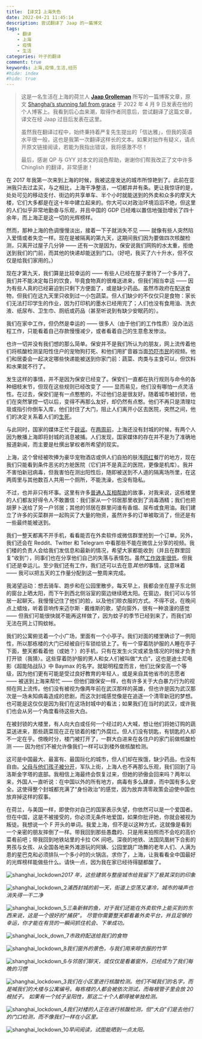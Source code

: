 ```yaml
---
title: 【译文】上海失色
date: 2022-04-21 11:45:14
description: 尝试翻译了 Jaap 的一篇博文
tags: 
    - 翻译
    - 上海
    - 疫情
    - 生活
categories: 叶子的翻译
comment: true
keywords: 上海,疫情,生活,经历
#hide: index
#hide: true
---
```


> 这是一名生活在上海的荷兰人 **[Jaap Grolleman](https://jaapgrolleman.com/)** 所写的一篇博客文章，原文 [Shanghai’s stunning fall from grace](https://jaapgrolleman.com/shanghais-stunning-fall-from-grace/) 于 2022 年 4 月 9 日发表在他的个人博客上。我看到后心血来潮，取得作者同意后，尝试翻译了这篇文章，译文在经 Jaap 过目后发表在这里。
>
> 虽然我在翻译过程中，始终秉持着严复先生提出的「信达雅」，但我的英语水平很一般，这也是我第一次翻译这样长的文本。如果对拙作有疑义，请点开原文链接阅读，若能为我指出错误，我将感激不尽！
>
> 最后，感谢 QP 与 GYY 对本文的润色帮助，谢谢你们帮我改正了文中许多 Chinglish 的翻译，非常感谢！

<!-- more -->

在 2017 年我第一次来到上海的时候，我被这座发达的城市所惊艳到了。此前在亚洲我只去过孟买，与之相比，上海干净整洁，一切都井井有条。更让我惊讶的是，处处可见的移动支付、街边的共享单车、半个小时就能送到的外卖和众多的摩天大楼，它们大多都是在这十年中建立起来的。你大可以对政治环境滔滔不绝，但这里的人们似乎非常地勤奋与乐观，并且中国的 GDP 已经难以置信地强劲增长了四十余年，而上海正是这一切的光辉榜样。

然而，那种上海的色调慢慢淡出，接着一下子就消失不见 —— 就像有些人突然陷入爱情或者失恋一样。现在是被隔离的第九天，这期间我们因为要做四次核酸检测，只离开过屋子几分钟 —— 还有一次是因为，保安说我们网购的水太重，拒绝送到我们的门前，而其他的快递却能送到门口。（好吧，我买了六十升水，但不仅仅是给我们家用的。）

现在才第九天，我们算是比较幸运的 —— 有些人已经在屋子里待了一个多月了。我们并不能决定每日的饮食，毕竟食物真的很难送进来，但我们相当幸运 —— 因为有些人真的已经窘迫到只剩下方便面了，或是缺少药品。虽然市政府在配送食物，但我们在这九天里只收到过一小包蔬菜。但人们缺少的不仅仅只是食物：家长们无法打印学生的作业，因为打印机的墨水已经用完了；人们也没有食用油、洗衣液、纸尿布、卫生巾、厕纸或药品（甚至听说到有缺少安眠药的）。

我们在家中工作，但仍然是幸运的 —— 很多人（由于他们的工作性质）没办法远程工作，只能看着自己存款慢慢减少，或者看着自己的生意愈发惨淡。

也许一切并没有我们想的那么简单。保安并不是我们所认为的朋友，网上流传着他们将核酸检测呈阳性住户的宠物狗打死、和他们用扩音器当面[恐吓市民](https://twitter.com/manyapan/status/1512499755808608257)的视频。他们和居委会一起决定哪些快递能被送到你家门前：蔬菜、肉类与主食可以，但饮料和水果就不行了。

发生这样的事情，并不是因为保安已经变了。保安们一直都在执行规则与命令的各种细枝末节，但现在这些规则已经改变了 —— 显而易见，他们没有哪怕一点灵活性。在过去，保安们是有一点憨憨的，不过他们总是很友好。随着城市被封锁，他们在突然掌控一切以后，变得不再那么友好，却仍然有点憨。他们不再只是清理垃圾或指引你倒车入库，他们封住了大门，阻止人们离开小区去医院，突然之间，他们的决定关系着人们的[生死](https://www.reddit.com/r/shanghai/comments/u30nn8/%E4%B8%8A%E6%B5%B7%E5%AE%9D%E5%B1%B1_woman_yells_at_police_to_help_take_her/)。

与此同时，国家的媒体正忙于[辟谣](https://twitter.com/richbrubaker/status/1511992378386628609)。在[两周前](https://www.chinadaily.com.cn/a/202203/24/WS623bdda5a310fd2b29e53056.html)，上海还没有封城的时候，有两个人因为散播上海即将封城的消息被捕。人们发现，国家媒体的存在并不是为了准确地报道新闻，而主要是杜撰出掌权者所希望的现实。

上海，这个曾经被吹捧为豪华宠物酒店或供人们自拍的肤浅[网红](https://en.wikipedia.org/wiki/Wanghong_economy)餐厅的地方，现在我们只能看到条件恶劣的方舱医院（它们并不是真正的医院，更像是机库）。我并不害怕新冠病毒，但我害怕在测出阳性后，随即被送到不人道的隔离场所里，在这两周里与其他数百人共用一个厕所，不能洗澡，也没有隐私。

不过，也并非只有坏事。这里有许多[普通人互相帮助](https://mp.weixin.qq.com/s/B8rwPP9OaNdOhkJoau38Dw)的故事，对我来说，这栋楼里的人们都友好得令人不敢置信：我们家从一个邻居那里收到了消毒酒精；我们也把胡萝卜送给了另一户邻居；其他的邻居在群里问谁有香烟、尿布或食用油。我们建立了许多的买菜群并一起购买了大量的物资，虽然许多的订单被取消了，但还是有一些最终能被送到。

我们一整天都离不开手机，看看能否在外卖软件或微信群里抢到一个订单。另外，我们还会在 Reddit、Twitter 和 Telegram 中看那些不能在微信上分享的视频。我们楼的负责人会给我们发信息和最新的情况，希望大家都能收到（并且在群里回复“收到”），同事们也在分享他们自己的失落与表情包。虽然[工作效率很低](https://twitter.com/danwwang/status/1512411811353616389)，但我们还是幸运儿。至少我们还有工作，我们还可以去在意*其他的*事情，这意味着 —— 我可以把五天的工作量分配到这一整周来完成。

我渴望运动：想去骑车、跑步和在公园里散步。每天早上，我都会坐在屋子东北侧的窗台上晒太阳，而下午到西北侧浴室的窗边继续晒太阳。在窗边，我们可以与邻居一起聊天。我慢慢记住了他们的脸，以及他们晾衣服的方式。不得不说，在晚间点上蜡烛，听着音响传来迈尔斯 · 戴维斯的歌，望向窗外，很有一种浪漫的感觉 —— 但我们可能很快就不能再这样做了，因为蚊子的季节已经到来了，而我们却无法在网上订购蚊帐。

我们的公寓俯览着一个小广场，里面有一个小亭子。我们对面的楼里确诊了一例阳性，所以那栋楼的大门已经被自行车锁给锁上了。有一个穿着防护服的人睡在亭子下面，整天都看着他（或她？）的手机，只有在发生火灾或紧急情况的时候才负责打开锁（我猜）。这些穿着防护服的男人和女人们被叫做“大白”，这也是迪士尼电影《超能陆战队》中 Baymax 的名字。就聪明程度而言，他们比保安高一个等级，因为他们更有可能是受过良好教育的年轻人，或是来自其他省市的志愿者 —— 被送到上海来帮忙 —— 但他们跟保安一样，也有许多关于大白暴力行为的视频在网上流传。他们没有被视为像两年前在武汉那样的英雄，但也许是因为武汉那次是一场未知病毒造成的悲剧，而这次封城感觉像是在追逐一个清零新冠的梦想。也可能是这仅仅是因为我们在这场封城中的看法；如果我们在当时的武汉，或许我们也会从另一个角度看待这些大白。

在被封锁的大楼里，有人向大白或任何一个经过的人大喊，想让他们将她订购的蔬菜送进来，那些蔬菜现在正在锁着的楼门外腐烂。但人们没有钥匙，有钥匙的人却不一定在乎。傍晚时分，楼门被打开了，一群大白进来在各住户的家门前做核酸检测 —— 因为他们不被允许像我们一样可以到楼外做核酸检测。

这可是中国最大、最富有、最国际化的城市，但人们却在挨饿，缺少药品，也没有自由。[父母与他们孩子被分开](https://www.thesun.co.uk/news/worldnews/18174503/babies-separated-from-parents-covid-lockdown-shanghai/)，军队上街，上海人也不再那么乐观，我们回到了马洛斯金字塔的底部。我相信上海最终会恢复过来，但她的骄傲会回来吗？两年以来，外国人一直听说：在中国以外的所有地方，病毒有多么肆虐，而中国有多么安全。这使得整个封城都充满了“身份政治”的感觉，因为放弃清零政策会迫使中国也放弃掉这样的叙事。

在荷兰，与美国一样，即使你对自己的国家表示失望，你依然可以是一个爱国者。但在中国，这是不被接受的，你必须无条件地爱国，如果你批评她，你就会被视为叛徒。我想说一个 F 开头的单词。我爱上海，但不是以这种方式，这就像是看到一个亲密的朋友摔倒了一样。带我回到那些愚蠢的、只是用来拍照而不会吃的高价菜肴前吧；带我回到地铁站里的卡拉 OK 间吧。深夜的地铁、法国凤凰树下合影的男孩与女孩、从全国各地来外滩游玩的阿姨、公园里跳广场舞的老年人们、人满为患的星巴克和必须排队一个多小时的火锅店。求你了，上海，让我看看全中国最好的光辉榜样能做些什么。请快一点，因为我在家已经待得腿都酸了。

![shanghai_lockdown](/images/translation-of-shanghais-stunning-fall-from-grace/shanghai_lockdown.jpg)_2017 年，这些建筑与整座城市给我留下了极其深刻的印象_

![shanghai_lockdown_2](/images/translation-of-shanghais-stunning-fall-from-grace/shanghai_lockdown_2.jpg)_浦西封城的前一天，街道上空荡又凄冷，城市的噪声也消失得一干二净_

![shanghai_lockdown_5](/images/translation-of-shanghais-stunning-fall-from-grace/shanghai_lockdown_5.jpg)_三条新鲜的鱼，对于我们还能在外卖软件上能买到的东西来说，这是一个很好的“捕获”。
尽管你需要整天都看着外卖平台，并且足够的幸运，你才能在有货的一瞬间抓住机会、下单成功。_

![shanghai_lock_down_7](/images/translation-of-shanghais-stunning-fall-from-grace/shanghai_lock_down_7.jpg)_市政府配送给我们的食物_

![shanghai_lockdown_8](/images/translation-of-shanghais-stunning-fall-from-grace/shanghai_lockdown_8.jpg)_我们窗外的景色，与我们用来晾衣服的竹竿_

![shanghai_lockdown_6](/images/translation-of-shanghais-stunning-fall-from-grace/shanghai_lockdown_6.jpg)_与邻居们聊天，或仅仅是看着窗外，已经成为了我们每晚的习惯_

![shanghai_lockdown_3](/images/translation-of-shanghais-stunning-fall-from-grace/shanghai_lockdown_3.jpg)_我们在小区里进行核酸检测。他们不喊我们的名字，而是喊我们的大楼与公寓编号。每栋楼的人都会被依次测试，而每根管子里会放 20 根拭子。
如果有一个拭子呈阳性，那这二十个人都得被单独检测。_

![shanghai_lockdown_4](/images/translation-of-shanghais-stunning-fall-from-grace/shanghai_lockdown_4.jpg)_我们对楼的人正在进行核酸检测，但“大白”们是去他们的门口检测，而不像我们一样在小区里。_

![shanghai_lockdown_10](/images/translation-of-shanghais-stunning-fall-from-grace/shanghai_lockdown_10.jpg)_早间阅读，试图能晒到一点太阳。_










